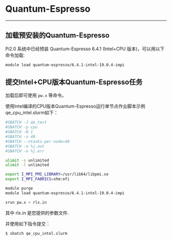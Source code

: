 # Quantum-Espresso

--------

## 加载预安装的Quantum-Espresso

Pi2.0 系统中已经预装 Quantum-Espresso 6.4.1 (Intel+CPU 版本)，可以用以下命令加载: 

```bash
module load quantum-espresso/6.4.1-intel-19.0.4-impi
```

## 提交Intel+CPU版本Quantum-Espresso任务

加载后即可使用 `pw.x` 等命令。

使用Intel编译的CPU版本Quantum-Espresso运行单节点作业脚本示例qe_cpu_intel.slurm如下：

```bash
#SBATCH -J qe_test
#SBATCH -p cpu
#SBATCH -N 1
#SBATCH -n 40
#SBATCH --ntasks-per-node=40
#SBATCH -o %j.out
#SBATCH -e %j.err

ulimit -s unlimited
ulimit -l unlimited

export I_MPI_PMI_LIBRARY=/usr/lib64/libpmi.so
export I_MPI_FABRICS=shm:ofi

module purge
module load quantum-espresso/6.4.1-intel-19.0.4-impi

srun pw.x < rlx.in
```

其中 rlx.in 是您提供的参数文件.


并使用如下指令提交：

```bash
$ sbatch qe_cpu_intel.slurm
```
